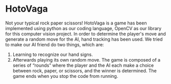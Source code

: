 # HotoVaga
Not your typical rock paper scissors!
HotoVaga is a game has been implemented using python as our coding language, OpenCV as
our library for this computer vision project. In order to determine the player's move
and generate a random move for the AI, hand tracking has been used. We tried to
make our AI friend do two things, which are:
1. Learning to recognize our hand signs.
2. Afterwards playing its own random move.
The game is composed of a series of “rounds” where the player and the AI each make
a choice between rock, paper, or scissors, and the winner is determined. The game
ends when you stop the code from running.
